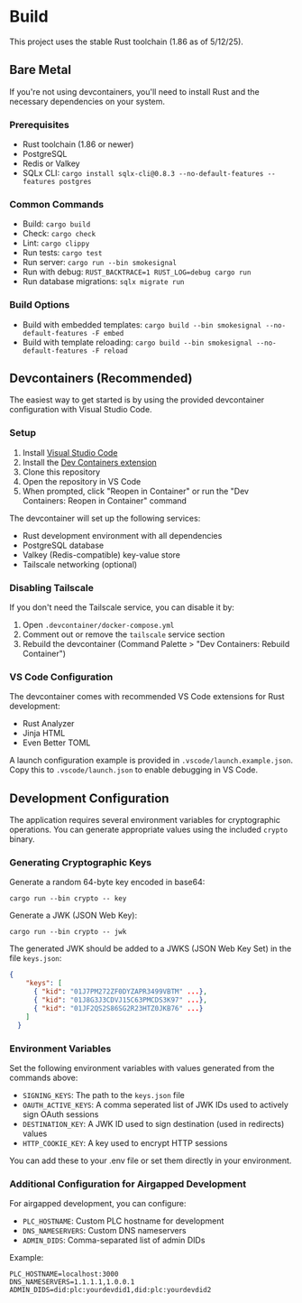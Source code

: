 # Build

This project uses the stable Rust toolchain (1.86 as of 5/12/25).

## Bare Metal

If you're not using devcontainers, you'll need to install Rust and the necessary dependencies on your system.

### Prerequisites

- Rust toolchain (1.86 or newer)
- PostgreSQL
- Redis or Valkey
- SQLx CLI: `cargo install sqlx-cli@0.8.3 --no-default-features --features postgres`

### Common Commands

- Build: `cargo build`
- Check: `cargo check`
- Lint: `cargo clippy`
- Run tests: `cargo test`
- Run server: `cargo run --bin smokesignal`
- Run with debug: `RUST_BACKTRACE=1 RUST_LOG=debug cargo run`
- Run database migrations: `sqlx migrate run`

### Build Options

- Build with embedded templates: `cargo build --bin smokesignal --no-default-features -F embed`
- Build with template reloading: `cargo build --bin smokesignal --no-default-features -F reload`

## Devcontainers (Recommended)

The easiest way to get started is by using the provided devcontainer configuration with Visual Studio Code.

### Setup

1. Install [Visual Studio Code](https://code.visualstudio.com/)
2. Install the [Dev Containers extension](https://marketplace.visualstudio.com/items?itemName=ms-vscode-remote.remote-containers)
3. Clone this repository
4. Open the repository in VS Code
5. When prompted, click "Reopen in Container" or run the "Dev Containers: Reopen in Container" command

The devcontainer will set up the following services:
- Rust development environment with all dependencies
- PostgreSQL database
- Valkey (Redis-compatible) key-value store 
- Tailscale networking (optional)

### Disabling Tailscale

If you don't need the Tailscale service, you can disable it by:

1. Open `.devcontainer/docker-compose.yml`
2. Comment out or remove the `tailscale` service section
3. Rebuild the devcontainer (Command Palette > "Dev Containers: Rebuild Container")

### VS Code Configuration

The devcontainer comes with recommended VS Code extensions for Rust development:
- Rust Analyzer
- Jinja HTML
- Even Better TOML

A launch configuration example is provided in `.vscode/launch.example.json`. Copy this to `.vscode/launch.json` to enable debugging in VS Code.

## Development Configuration

The application requires several environment variables for cryptographic operations. You can generate appropriate values using the included `crypto` binary.

### Generating Cryptographic Keys

Generate a random 64-byte key encoded in base64:

```
cargo run --bin crypto -- key
```

Generate a JWK (JSON Web Key):

```
cargo run --bin crypto -- jwk
```

The generated JWK should be added to a JWKS (JSON Web Key Set) in the file `keys.json`:

```json
{
    "keys": [
      { "kid": "01J7PM272ZF0DYZAPR3499VBTM" ...},
      { "kid": "01J8G3J3CDVJ15C63PMCDS3K97" ...},
      { "kid": "01JF2QS2S86SG2R23HTZ0JKB76" ...}
    ]
  }
  ```

### Environment Variables

Set the following environment variables with values generated from the commands above:

- `SIGNING_KEYS`: The path to the `keys.json` file
- `OAUTH_ACTIVE_KEYS`: A comma seperated list of JWK IDs used to actively sign OAuth sessions
- `DESTINATION_KEY`: A JWK ID used to sign destination (used in redirects) values
- `HTTP_COOKIE_KEY`: A key used to encrypt HTTP sessions

You can add these to your .env file or set them directly in your environment.

### Additional Configuration for Airgapped Development

For airgapped development, you can configure:

- `PLC_HOSTNAME`: Custom PLC hostname for development
- `DNS_NAMESERVERS`: Custom DNS nameservers
- `ADMIN_DIDS`: Comma-separated list of admin DIDs

Example:
```
PLC_HOSTNAME=localhost:3000
DNS_NAMESERVERS=1.1.1.1,1.0.0.1
ADMIN_DIDS=did:plc:yourdevdid1,did:plc:yourdevdid2
```